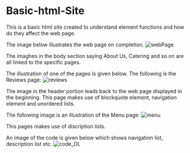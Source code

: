 # Basic-html-Site
This is a basic html site created to understand element functions and how do they affect the web page.

The image below illustrates the web page on completion.
![webPage](https://user-images.githubusercontent.com/69259617/117356460-c12e8e00-ae81-11eb-8d11-62365c35838b.JPG)


The imaghes in the body section saying About Us, Catering and so on are all linked to the specific pages.

The illustration of one of the pages is given below. The following is the Reviews page:
![reviews](https://user-images.githubusercontent.com/69259617/117356569-e3281080-ae81-11eb-9c16-2716622c0c5d.JPG)

The image in the header portion leads back to the web page displayed in the beginning.
This page makes use of blockquote element, navigation element and unordered lists.

The following image is an illustration of the Menu page:
![menu](https://user-images.githubusercontent.com/69259617/117356605-ee7b3c00-ae81-11eb-86a3-1b43d036aaee.JPG)

This pages makes use of discription lists.

An image of the code is given below which shows navigation list, description list etc.
![code_DL](https://user-images.githubusercontent.com/69259617/117374157-a3215780-ae9a-11eb-87f9-1a4b9a8b77f2.JPG)
